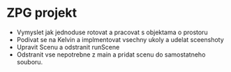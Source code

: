 # ZPG projekt

- Vymyslet jak jednoduse rotovat a pracovat s objektama o prostoru
- Podivat se na Kelvin a implmentovat vsechny ukoly a udelat sceenshoty
- Upravit Scenu a odstranit runScene
- Odstranit vse nepotrebne z main a pridat scenu do samostatneho souboru.